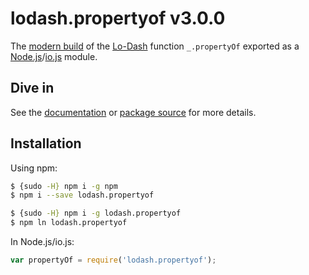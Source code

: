 # lodash.propertyof v3.0.0

The [modern build](https://github.com/lodash/lodash/wiki/Build-Differences) of the [Lo-Dash](https://lodash.com/) function `_.propertyOf` exported as a [Node.js](http://nodejs.org/)/[io.js](https://iojs.org/) module.

## Dive in

See the [documentation](https://lodash.com/docs#propertyOf) or [package source](https://github.com/lodash/lodash/blob/3.0.0-npm-packages/lodash.propertyof/index.js) for more details.

## Installation

Using npm:

```bash
$ {sudo -H} npm i -g npm
$ npm i --save lodash.propertyof

$ {sudo -H} npm i -g lodash.propertyof
$ npm ln lodash.propertyof
```

In Node.js/io.js:

```js
var propertyOf = require('lodash.propertyof');
```
